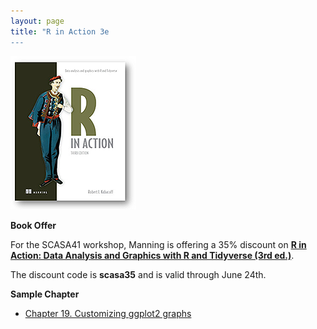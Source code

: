 ```yaml
---
layout: page
title: "R in Action 3e
---
```


![](RiA3e/RiA3e.png)

**Book Offer**

For the SCASA41 workshop, Manning is offering a 35% discount on [**R in Action: Data Analysis and Graphics with R and Tidyverse (3rd ed.)**](https://www.manning.com/books/r-in-action-third-edition).  

The discount code is **scasa35** and is valid through June 24th.

**Sample Chapter**
* [Chapter 19. Customizing ggplot2 graphs](handouts/RinAction_CH19.pdf) 

